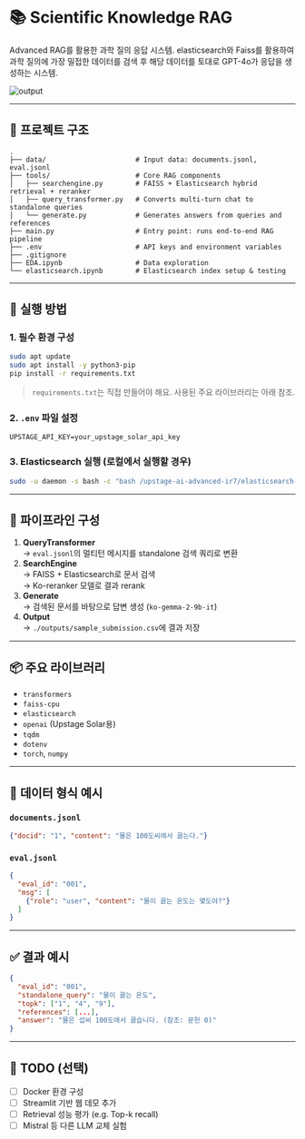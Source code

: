 # 📚 Scientific Knowledge RAG
Advanced RAG를 활용한 과학 질의 응답 시스템.
elasticsearch와 Faiss를 활용하여 과학 질의에 가장 밀접한 데이터를 검색 후 해당 데이터를 토대로 GPT-4o가 응답을 생성하는 시스템.

![output](https://github.com/user-attachments/assets/a724e6a0-7568-4962-a324-c6374b9afcbe)

---

## 🔧 프로젝트 구조

```
.
├── data/                      # Input data: documents.jsonl, eval.jsonl
├── tools/                     # Core RAG components
│   ├── searchengine.py        # FAISS + Elasticsearch hybrid retrieval + reranker
│   ├── query_transformer.py   # Converts multi-turn chat to standalone queries
│   └── generate.py            # Generates answers from queries and references
├── main.py                    # Entry point: runs end-to-end RAG pipeline
├── .env                       # API keys and environment variables
├── .gitignore
├── EDA.ipynb                  # Data exploration
└── elasticsearch.ipynb        # Elasticsearch index setup & testing
```

---

## 🚀 실행 방법

### 1. 필수 환경 구성

```bash
sudo apt update
sudo apt install -y python3-pip
pip install -r requirements.txt
```

> `requirements.txt`는 직접 만들어야 해요. 사용된 주요 라이브러리는 아래 참조.

### 2. `.env` 파일 설정

```env
UPSTAGE_API_KEY=your_upstage_solar_api_key
```

### 3. Elasticsearch 실행 (로컬에서 실행할 경우)

```bash
sudo -u daemon -s bash -c "bash /upstage-ai-advanced-ir7/elasticsearch-8.8.0/bin/elasticsearch"
```

---

## 🧠 파이프라인 구성

1. **QueryTransformer**  
   → `eval.jsonl`의 멀티턴 메시지를 standalone 검색 쿼리로 변환  
2. **SearchEngine**  
   → FAISS + Elasticsearch로 문서 검색  
   → Ko-reranker 모델로 결과 rerank  
3. **Generate**  
   → 검색된 문서를 바탕으로 답변 생성 (`ko-gemma-2-9b-it`)  
4. **Output**  
   → `./outputs/sample_submission.csv`에 결과 저장

---

## 📦 주요 라이브러리

- `transformers`
- `faiss-cpu`
- `elasticsearch`
- `openai` (Upstage Solar용)
- `tqdm`
- `dotenv`
- `torch`, `numpy`

---

## 📁 데이터 형식 예시

### `documents.jsonl`

```json
{"docid": "1", "content": "물은 100도씨에서 끓는다."}
```

### `eval.jsonl`

```json
{
  "eval_id": "001",
  "msg": [
    {"role": "user", "content": "물이 끓는 온도는 몇도야?"}
  ]
}
```

---

## ✅ 결과 예시

```json
{
  "eval_id": "001",
  "standalone_query": "물이 끓는 온도",
  "topk": ["1", "4", "9"],
  "references": [...],
  "answer": "물은 섭씨 100도에서 끓습니다. (참조: 문헌 0)"
}
```

---

## 📌 TODO (선택)

- [ ] Docker 환경 구성
- [ ] Streamlit 기반 웹 데모 추가
- [ ] Retrieval 성능 평가 (e.g. Top-k recall)
- [ ] Mistral 등 다른 LLM 교체 실험
